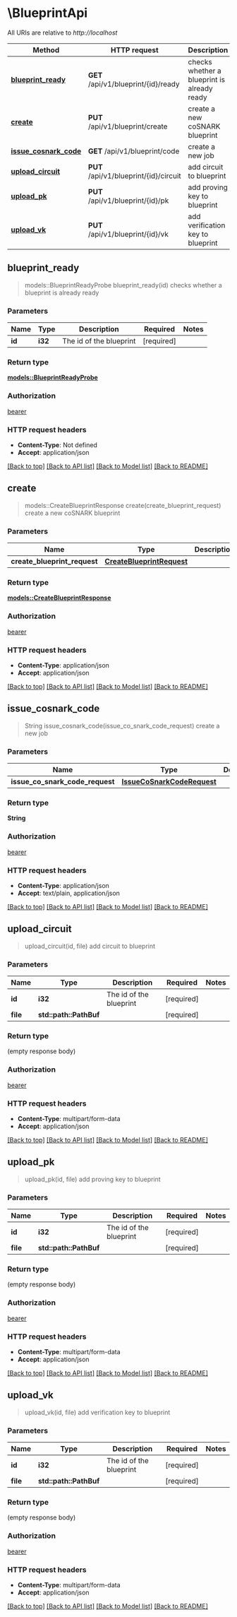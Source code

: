 # \BlueprintApi

All URIs are relative to *http://localhost*

Method | HTTP request | Description
------------- | ------------- | -------------
[**blueprint_ready**](BlueprintApi.md#blueprint_ready) | **GET** /api/v1/blueprint/{id}/ready | checks whether a blueprint is already ready
[**create**](BlueprintApi.md#create) | **PUT** /api/v1/blueprint/create | create a new coSNARK blueprint
[**issue_cosnark_code**](BlueprintApi.md#issue_cosnark_code) | **GET** /api/v1/blueprint/code | create a new job
[**upload_circuit**](BlueprintApi.md#upload_circuit) | **PUT** /api/v1/blueprint/{id}/circuit | add circuit to blueprint
[**upload_pk**](BlueprintApi.md#upload_pk) | **PUT** /api/v1/blueprint/{id}/pk | add proving key to blueprint
[**upload_vk**](BlueprintApi.md#upload_vk) | **PUT** /api/v1/blueprint/{id}/vk | add verification key to blueprint



## blueprint_ready

> models::BlueprintReadyProbe blueprint_ready(id)
checks whether a blueprint is already ready

### Parameters


Name | Type | Description  | Required | Notes
------------- | ------------- | ------------- | ------------- | -------------
**id** | **i32** | The id of the blueprint | [required] |

### Return type

[**models::BlueprintReadyProbe**](BlueprintReadyProbe.md)

### Authorization

[bearer](../README.md#bearer)

### HTTP request headers

- **Content-Type**: Not defined
- **Accept**: application/json

[[Back to top]](#) [[Back to API list]](../README.md#documentation-for-api-endpoints) [[Back to Model list]](../README.md#documentation-for-models) [[Back to README]](../README.md)


## create

> models::CreateBlueprintResponse create(create_blueprint_request)
create a new coSNARK blueprint

### Parameters


Name | Type | Description  | Required | Notes
------------- | ------------- | ------------- | ------------- | -------------
**create_blueprint_request** | [**CreateBlueprintRequest**](CreateBlueprintRequest.md) |  | [required] |

### Return type

[**models::CreateBlueprintResponse**](CreateBlueprintResponse.md)

### Authorization

[bearer](../README.md#bearer)

### HTTP request headers

- **Content-Type**: application/json
- **Accept**: application/json

[[Back to top]](#) [[Back to API list]](../README.md#documentation-for-api-endpoints) [[Back to Model list]](../README.md#documentation-for-models) [[Back to README]](../README.md)


## issue_cosnark_code

> String issue_cosnark_code(issue_co_snark_code_request)
create a new job

### Parameters


Name | Type | Description  | Required | Notes
------------- | ------------- | ------------- | ------------- | -------------
**issue_co_snark_code_request** | [**IssueCoSnarkCodeRequest**](IssueCoSnarkCodeRequest.md) |  | [required] |

### Return type

**String**

### Authorization

[bearer](../README.md#bearer)

### HTTP request headers

- **Content-Type**: application/json
- **Accept**: text/plain, application/json

[[Back to top]](#) [[Back to API list]](../README.md#documentation-for-api-endpoints) [[Back to Model list]](../README.md#documentation-for-models) [[Back to README]](../README.md)


## upload_circuit

> upload_circuit(id, file)
add circuit to blueprint

### Parameters


Name | Type | Description  | Required | Notes
------------- | ------------- | ------------- | ------------- | -------------
**id** | **i32** | The id of the blueprint | [required] |
**file** | **std::path::PathBuf** |  | [required] |

### Return type

 (empty response body)

### Authorization

[bearer](../README.md#bearer)

### HTTP request headers

- **Content-Type**: multipart/form-data
- **Accept**: application/json

[[Back to top]](#) [[Back to API list]](../README.md#documentation-for-api-endpoints) [[Back to Model list]](../README.md#documentation-for-models) [[Back to README]](../README.md)


## upload_pk

> upload_pk(id, file)
add proving key to blueprint

### Parameters


Name | Type | Description  | Required | Notes
------------- | ------------- | ------------- | ------------- | -------------
**id** | **i32** | The id of the blueprint | [required] |
**file** | **std::path::PathBuf** |  | [required] |

### Return type

 (empty response body)

### Authorization

[bearer](../README.md#bearer)

### HTTP request headers

- **Content-Type**: multipart/form-data
- **Accept**: application/json

[[Back to top]](#) [[Back to API list]](../README.md#documentation-for-api-endpoints) [[Back to Model list]](../README.md#documentation-for-models) [[Back to README]](../README.md)


## upload_vk

> upload_vk(id, file)
add verification key to blueprint

### Parameters


Name | Type | Description  | Required | Notes
------------- | ------------- | ------------- | ------------- | -------------
**id** | **i32** | The id of the blueprint | [required] |
**file** | **std::path::PathBuf** |  | [required] |

### Return type

 (empty response body)

### Authorization

[bearer](../README.md#bearer)

### HTTP request headers

- **Content-Type**: multipart/form-data
- **Accept**: application/json

[[Back to top]](#) [[Back to API list]](../README.md#documentation-for-api-endpoints) [[Back to Model list]](../README.md#documentation-for-models) [[Back to README]](../README.md)

